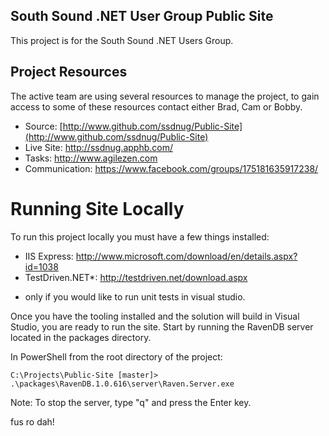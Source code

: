 ## South Sound .NET User Group Public Site

This project is for the South Sound .NET Users Group.

## Project Resources

The active team are using several resources to manage the project, to gain access to some of these resources contact either Brad, Cam or Bobby.

- Source: [http://www.github.com/ssdnug/Public-Site](http://www.github.com/ssdnug/Public-Site)
- Live Site: http://ssdnug.apphb.com/
- Tasks: http://www.agilezen.com
- Communication: https://www.facebook.com/groups/175181635917238/

# Running Site Locally

To run this project locally you must have a few things installed:

- IIS Express: http://www.microsoft.com/download/en/details.aspx?id=1038
- TestDriven.NET*: http://testdriven.net/download.aspx
* only if you would like to run unit tests in visual studio.

Once you have the tooling installed and the solution will build in Visual Studio, you are ready to run the site. Start by running the RavenDB server located in the packages directory.

In PowerShell from the root directory of the project:

```
C:\Projects\Public-Site [master]> .\packages\RavenDB.1.0.616\server\Raven.Server.exe
```
Note: To stop the server, type "q" and press the Enter key.


fus ro dah!